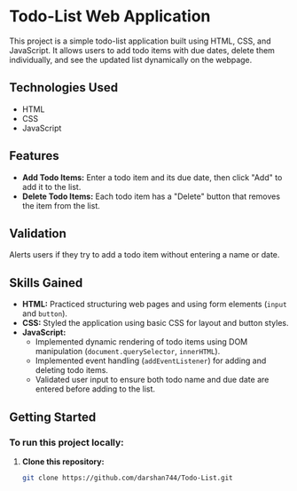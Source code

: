# Todo-List Web Application

This project is a simple todo-list application built using HTML, CSS, and JavaScript. It allows users to add todo items with due dates, delete them individually, and see the updated list dynamically on the webpage.

## Technologies Used

- HTML
- CSS
- JavaScript

## Features

- **Add Todo Items:** Enter a todo item and its due date, then click "Add" to add it to the list.
- **Delete Todo Items:** Each todo item has a "Delete" button that removes the item from the list.

## Validation

Alerts users if they try to add a todo item without entering a name or date.

## Skills Gained

- **HTML:** Practiced structuring web pages and using form elements (`input` and `button`).
- **CSS:** Styled the application using basic CSS for layout and button styles.
- **JavaScript:**
  - Implemented dynamic rendering of todo items using DOM manipulation (`document.querySelector`, `innerHTML`).
  - Implemented event handling (`addEventListener`) for adding and deleting todo items.
  - Validated user input to ensure both todo name and due date are entered before adding to the list.

## Getting Started

### To run this project locally:

1. **Clone this repository:**

   ```bash
   git clone https://github.com/darshan744/Todo-List.git
